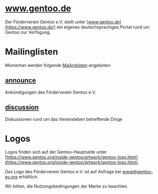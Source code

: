 <!--
.. title: Ressourcen
.. slug: ressourcen
.. date: 2018-04-01 19:23:42 UTC+02:00
.. tags: 
.. category: 
.. link: 
.. description: 
.. type: text
-->

www.gentoo.de
=============

Der Förderverein&nbsp;Gentoo&nbsp;e.V. stellt unter
[www.gentoo.de](https://www.gentoo.de/)
ein eigenes deutschsprachiges Portal rund um Gentoo zur Verfügung.


Mailinglisten
=============

Momentan werden folgende [Mailinglisten](https://lists.gentoo-ev.org/)
angeboten:

[announce](https://lists.gentoo-ev.org/mailman/listinfo/announce)
-----------------------------------------------------------------
Ankündigungen des Förderverein Gentoo e.V.

[discussion](https://lists.gentoo-ev.org/mailman/listinfo/discussion)
---------------------------------------------------------------------
Diskussionen rund um das Vereinsleben betreffende Dinge


Logos
=====

Logos finden sich auf der Gentoo-Hauptseite unter
[https://www.gentoo.org/inside-gentoo/artwork/gentoo-logo.html](https://www.gentoo.org/inside-gentoo/artwork/gentoo-logo.html).

Das Logo des Förderverein&nbsp;Gentoo&nbsp;e.V. ist auf Anfrage bei
[www@gentoo-ev.org](mailto:www@gentoo-ev.org) erhältlich.

Wir bitten, die Nutzungsbedingungen der Marke zu beachten.
